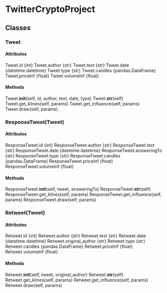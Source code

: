 # TwitterCryptoProject

## Classes

### Tweet

#### Attributes

Tweet.id {int}
Tweet.author {str}
Tweet.text {str}
Tweet.date {datetime.datetime}
Tweet.type {str}
Tweet.candles {pandas.DataFrame}
Tweet.priceInf {float}
Tweet.volumeInf {float}

#### Methods

Tweet.__init__(self, id, author, text, date, type)
Tweet.__str__(self)
Tweet.get_klines(self, params)
Tweet.get_influence(self, params)
Tweet.draw(self, params)

### ResponseTweet(Tweet)

#### Attributes

ResponseTweet.id {int}
ResponseTweet.author {str}
ResponseTweet.text {str}
ResponseTweet.date {datetime.datetime}
ResponseTweet.answeringTo {str}
ResponseTweet.type {str}
ResponseTweet.candles {pandas.DataFrame}
ResponseTweet.priceInf {float}
ResponseTweet.volumeInf {float}

#### Methods

ResponseTweet.__init__(self, tweet, answeringTo)
ResponseTweet.__str__(self)
ResponseTweet.get_klines(self, params)
ResponseTweet.get_influence(self, params)
ResponseTweet.draw(self, params)

### Retweet(Tweet)

#### Attributes

Retweet.id {int}
Retweet.author {str}
Retweet.text {str}
Retweet.date {datetime.datetime}
Retweet.original_author {str}
Retweet.type {str}
Retweet.candles {pandas.DataFrame}
Retweet.priceInf {float}
Retweet.volumeInf {float}

#### Methods

Retweet.__init__(self, tweet, original_author)
Retweet.__str__(self)
Retweet.get_klines(self, params)
Retweet.get_influence(self, params)
Retweet.draw(self, params)


